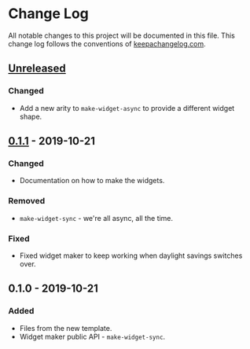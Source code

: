 # Change Log
All notable changes to this project will be documented in this file. This change log follows the conventions of [keepachangelog.com](http://keepachangelog.com/).

## [Unreleased]
### Changed
- Add a new arity to `make-widget-async` to provide a different widget shape.

## [0.1.1] - 2019-10-21
### Changed
- Documentation on how to make the widgets.

### Removed
- `make-widget-sync` - we're all async, all the time.

### Fixed
- Fixed widget maker to keep working when daylight savings switches over.

## 0.1.0 - 2019-10-21
### Added
- Files from the new template.
- Widget maker public API - `make-widget-sync`.

[Unreleased]: https://github.com/your-name/nemesis/compare/0.1.1...HEAD
[0.1.1]: https://github.com/your-name/nemesis/compare/0.1.0...0.1.1
